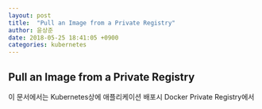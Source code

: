 ```yaml
---
layout: post
title:  "Pull an Image from a Private Registry"
author: 윤상준
date: 2018-05-25 18:41:05 +0900
categories: kubernetes
---
```


## Pull an Image from a Private Registry

이 문서에서는 Kubernetes상에 애플리케이션 배포시   Docker Private Registry에서 

